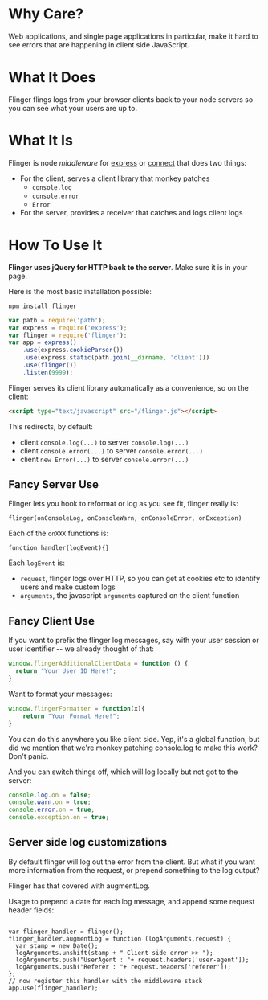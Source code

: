 # Why Care?

Web applications, and single page applications in particular, make it
hard to see errors that are happening in client side JavaScript.

# What It Does

Flinger flings logs from your browser clients back to your node servers
so you can see what your users are up to.

# What It Is

Flinger is node _middleware_ for [express](https://github.com/visionmedia/express) or [connect](https://github.com/senchalabs/connect) that does two things:

* For the client, serves a client library that monkey patches
    * `console.log`
    * `console.error`
    * `Error`
* For the server, provides a receiver that catches and logs client logs

# How To Use It

**Flinger uses jQuery for HTTP back to the server**. Make sure it is in
your page.

Here is the most basic installation possible:

`npm install flinger`

```javascript
var path = require('path');
var express = require('express');
var flinger = require('flinger');
var app = express()
    .use(express.cookieParser())
    .use(express.static(path.join(__dirname, 'client')))
    .use(flinger())
    .listen(9999);
```

Flinger serves its client library automatically as a convenience, so on
the client:

```html
<script type="text/javascript" src="/flinger.js"></script>
```

This redirects, by default:

* client `console.log(...)` to server `console.log(...)`
* client `console.error(...)` to server `console.error(...)`
* client `new Error(...)` to server `console.error(...)`

## Fancy Server Use

Flinger lets you hook to reformat or log as you see fit, flinger really
is:

`flinger(onConsoleLog, onConsoleWarn, onConsoleError, onException)`

Each of the `onXXX` functions is:

`function handler(logEvent){}`

Each `logEvent` is:

* `request`, flinger logs over HTTP, so you can get at cookies etc to
  identify users and make custom logs
* `arguments`, the javascript `arguments` captured on the client
  function

## Fancy Client Use
If you want to prefix the flinger log messages, say with your user
session or user identifier -- we already thought of that:

```javascript
window.flingerAdditionalClientData = function () {
  return "Your User ID Here!";
}
```

Want to format your messages:
```javascript
window.flingerFormatter = function(x){
	return "Your Format Here!";
}
```

You can do this anywhere you like client side. Yep, it's a global
function, but did we mention that we're monkey patching console.log to
make this work? Don't panic.


And you can switch things off, which will log locally but not
got to the server:

```javascript
console.log.on = false;
console.warn.on = true;
console.error.on = true;
console.exception.on = true;
```

## Server side log customizations


By default flinger will log out the error from the client. But what if
you want more information from the request, or prepend something to the
log output?

Flinger has that covered with augmentLog.

Usage to prepend a date for each log message, and append some request
header fields:


<pre><code>
var flinger_handler = flinger();
flinger_handler.augmentLog = function (logArguments,request) {
  var stamp = new Date();
  logArguments.unshift(stamp + " Client side error >> ");
  logArguments.push("UserAgent : "+ request.headers['user-agent']);
  logArguments.push("Referer : "+ request.headers['referer']);
};
// now register this handler with the middleware stack
app.use(flinger_handler);
</code></pre>

